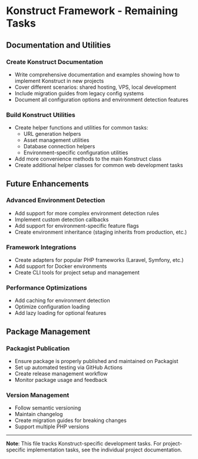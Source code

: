 # Konstruct Framework - Remaining Tasks

## Documentation and Utilities

### Create Konstruct Documentation
- Write comprehensive documentation and examples showing how to implement Konstruct in new projects
- Cover different scenarios: shared hosting, VPS, local development
- Include migration guides from legacy config systems
- Document all configuration options and environment detection features

### Build Konstruct Utilities  
- Create helper functions and utilities for common tasks:
  - URL generation helpers
  - Asset management utilities
  - Database connection helpers
  - Environment-specific configuration utilities
- Add more convenience methods to the main Konstruct class
- Create additional helper classes for common web development tasks

## Future Enhancements

### Advanced Environment Detection
- Add support for more complex environment detection rules
- Implement custom detection callbacks
- Add support for environment-specific feature flags
- Create environment inheritance (staging inherits from production, etc.)

### Framework Integrations
- Create adapters for popular PHP frameworks (Laravel, Symfony, etc.)
- Add support for Docker environments
- Create CLI tools for project setup and management

### Performance Optimizations
- Add caching for environment detection
- Optimize configuration loading
- Add lazy loading for optional features

## Package Management

### Packagist Publication
- Ensure package is properly published and maintained on Packagist
- Set up automated testing via GitHub Actions
- Create release management workflow
- Monitor package usage and feedback

### Version Management
- Follow semantic versioning
- Maintain changelog
- Create migration guides for breaking changes
- Support multiple PHP versions

---

**Note**: This file tracks Konstruct-specific development tasks. For project-specific implementation tasks, see the individual project documentation.
